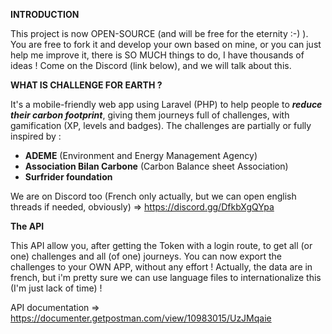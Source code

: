 **INTRODUCTION**

This project is now OPEN-SOURCE (and will be free for the eternity :-) ). You are free to fork it and develop your own based on mine, or you can just help me improve it, there is SO MUCH things to do, I have thousands of ideas ! Come on the Discord (link below), and we will talk about this.

**WHAT IS CHALLENGE FOR EARTH ?**

It's a mobile-friendly web app using Laravel (PHP) to help people to ***reduce their carbon footprint***, giving them journeys full of challenges, with gamification (XP, levels and badges). The challenges are partially or fully inspired by :
- **ADEME** (Environment and Energy Management Agency) 
- **Association Bilan Carbone** (Carbon Balance sheet Association)
- **Surfrider foundation**

We are on Discord too (French only actually, but we can open english threads if needed, obviously) => https://discord.gg/DfkbXgQYpa

**The API**

This API allow you, after getting the Token with a login route, to get all (or one) challenges and all (of one) journeys. You can now export the challenges to your OWN APP, without any effort ! Actually, the data are in french, but i'm pretty sure we can use language files to internationalize this (I'm just lack of time) !

API documentation => https://documenter.getpostman.com/view/10983015/UzJMqaie
